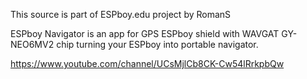 This source is part of ESPboy.edu project by RomanS 

ESPboy Navigator is an app for GPS ESPboy shield with WAVGAT GY-NEO6MV2 chip turning your ESPboy into portable navigator.

https://www.youtube.com/channel/UCsMjlCb8CK-Cw54lRrkpbQw
